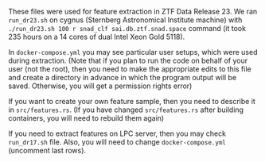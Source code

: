 These files were used for feature extraction in ZTF Data Release 23. We ran `run_dr23.sh` on cygnus (Sternberg Astronomical Institute machine) with `./run_dr23.sh 100 r snad_clf sai.db.ztf.snad.space` command (it took 235 hours on a 14 cores of dual Intel Xeon Gold 5118). 

In `docker-compose.yml` you may see particular user setups, which were used during extraction. (Note that if you plan to run the code on behalf of your user (not the root), then you need to make
the appropriate edits to this file and create a directory in advance in which the program output will be saved. Otherwise, you will get a permission rights error)

If you want to create your own feature sample, then you need to describe it in `src/features.rs`. (If you have changed `src/features.rs` after building containers, you will need to rebuild them again)

If you need to extract features on LPC server, then you may check `run_dr17.sh` file. Also, you will need to change `docker-compose.yml` (uncomment last rows).

